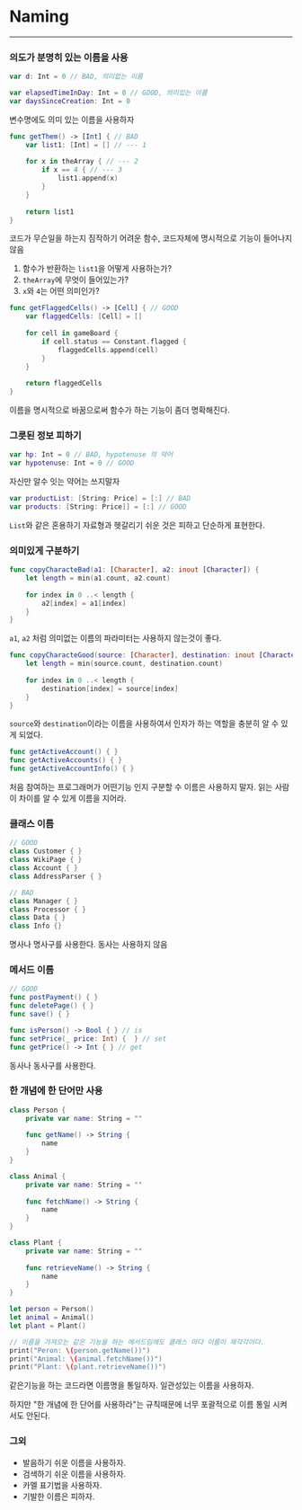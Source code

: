 # Naming
---
### 의도가 분명히 있는 이름을 사용
```swift
var d: Int = 0 // BAD, 의미없는 이름

var elapsedTimeInDay: Int = 0 // GOOD, 의미있는 이름
var daysSinceCreation: Int = 0
```
변수명에도 의미 있는 이름을 사용하자

```swift
func getThem() -> [Int] { // BAD
    var list1: [Int] = [] // --- 1
    
    for x in theArray { // --- 2
        if x == 4 { // --- 3
            list1.append(x)
        }
    }
    
    return list1
}
```
코드가 무슨일을 하는지 짐작하기 어려운 함수, 코드자체에 명시적으로 기능이 들어나지 않음
1. 함수가 반환하는 `list1`을 어떻게 사용하는가?
2. `theArray`에 무엇이 들어있는가?
3. `x`와 `4`는 어떤 의미인가?

```swift
func getFlaggedCells() -> [Cell] { // GOOD
    var flaggedCells: [Cell] = []
    
    for cell in gameBoard {
        if cell.status == Constant.flagged {
            flaggedCells.append(cell)
        }
    }
    
    return flaggedCells
}
```
이름을 명시적으로 바꿈으로써 함수가 하는 기능이 좀더 명확해진다.

### 그릇된 정보 피하기
```swift
var hp: Int = 0 // BAD, hypotenuse 의 약어
var hypotenuse: Int = 0 // GOOD
```
자신만 알수 잇는 약어는 쓰지말자

```swift
var productList: [String: Price] = [:] // BAD 
var products: [String: Price]] = [:] // GOOD
```
`List`와 같은 혼용하기 자료형과 헷갈리기 쉬운 것은 피하고 단순하게 표현한다.

### 의미있게 구분하기
```swift 
func copyCharacteBad(a1: [Character], a2: inout [Character]) {
    let length = min(a1.count, a2.count)
    
    for index in 0 ..< length {
        a2[index] = a1[index]
    }
}
```
`a1`, `a2` 처럼 의미없는 이름의 파라미터는 사용하지 않는것이 좋다.

```swift
func copyCharacteGood(source: [Character], destination: inout [Character]) {
    let length = min(source.count, destination.count)
    
    for index in 0 ..< length {
        destination[index] = source[index]
    }
}
```
`source`와 `destination`이라는 이름을 사용하여서 인자가 하는 역할을 충분히 알 수 있게 되었다.

```swift
func getActiveAccount() { }
func getActiveAccounts() { }
func getActiveAccountInfo() { }
```
처음 참여하는 프로그래머가 어떤기능 인지 구분할 수 이름은 사용하지 말자.
읽는 사람이 차이를 알 수 있게 이름을 지어라.

### 클래스 이름
```swift
// GOOD
class Customer { }
class WikiPage { }
class Account { }
class AddressParser { }

// BAD
class Manager { }
class Processor { }
class Data { }
class Info {}
```
명사나 명사구를 사용한다. 동사는 사용하지 않음

### 메서드 이름
```swift
// GOOD
func postPayment() { }
func deletePage() { }
func save() { }

func isPerson() -> Bool { } // is
func setPrice(_ price: Int) {  } // set
func getPrice() -> Int { } // get 
```
동사나 동사구를 사용한다.

### 한 개념에 한 단어만 사용
```swift
class Person {
    private var name: String = ""
    
    func getName() -> String {
        name
    }
}

class Animal {
    private var name: String = ""
    
    func fetchName() -> String {
        name
    }
}

class Plant {
    private var name: String = ""
    
    func retrieveName() -> String {
        name
    }
}

let person = Person()
let animal = Animal()
let plant = Plant()

// 이름을 가져오는 같은 기능을 하는 메서드임에도 클래스 마다 이름이 제각각이다.
print("Peron: \(person.getName())")
print("Animal: \(animal.fetchName())")
print("Plant: \(plant.retrieveName())")
```
같은기능을 하는 코드라면 이름명을 통일하자.
일관성있는 이름을 사용하자.

하지만 "한 개념에 한 단어를 사용하라"는 규칙때문에
너무 포괄적으로 이름 통일 시켜서도 안된다.

### 그외
 - 발음하기 쉬운 이름을 사용하자.
 - 검색하기 쉬운 이름을 사용하자.
 - 카멜 표기법을 사용하자.
 - 기발한 이름은 피하자.


